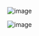 ![image](https://github.com/ProboticsX/Kubernetes/assets/36927669/77ed27b3-18f4-4dce-8e36-80e4980d5f85)

![image](https://github.com/ProboticsX/Kubernetes/assets/36927669/6bafedaf-b9a4-4b29-8dff-22e51b21bc31)
